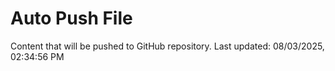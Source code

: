 # Auto Push File

Content that will be pushed to GitHub repository.
Last updated: 08/03/2025, 02:34:56 PM